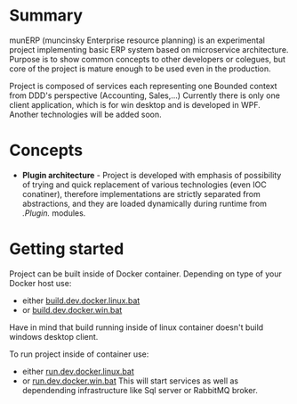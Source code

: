 # Summary
munERP (muncinsky Enterprise resource planning) is an experimental project implementing basic ERP system based on microservice architecture. Purpose is to show common concepts to other developers or colegues, but core of the project is mature enough to be used even in the production.

Project is composed of services each representing one Bounded context from DDD's perspective (Accounting, Sales,...) Currently there is only one client application, which is for win desktop and is developed in WPF. Another technologies will be added soon.

# Concepts
- **Plugin architecture** - Project is developed with emphasis of possibility of trying and quick replacement of various technologies (even IOC conatiner), therefore implementations are strictly separated from abstractions, and they are loaded dynamically during runtime from *.Plugin.* modules.

# Getting started
Project can be built inside of Docker container. Depending on type of your Docker host use:
 - either [build.dev.docker.linux.bat](build/build.dev.docker.linux.bat)
 - or [build.dev.docker.win.bat](build/build.dev.docker.win.bat)
 
 Have in mind that build running inside of linux container doesn't build windows desktop client.
 
 To run project inside of container use:
 - either [run.dev.docker.linux.bat](build/run.dev.docker.linux.bat)
 - or [run.dev.docker.win.bat](build/run.dev.docker.win.bat)
 This will start services as well as dependending infrastructure like Sql server or RabbitMQ broker.
